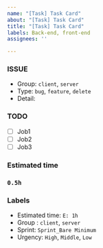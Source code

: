 ```yaml
---
name: "[Task] Task Card"
about: "[Task] Task Card"
title: "[Task] Task Card"
labels: Back-end, front-end
assignees: ''

---
```


### **ISSUE**

- Group: `client`, `server`
- Type: `bug`, `feature`, `delete`
- Detail: 

### **TODO**

- [ ]  Job1
- [ ]  Job2
- [ ]  Job3

### **Estimated time**

### **`0.5h`**

### **Labels**

- Estimated time: `E: 1h`
- Group : `client`, `server`
- Sprint: `Sprint_Bare Minimum`
- Urgency: `High`, `Middle`, `Low`
